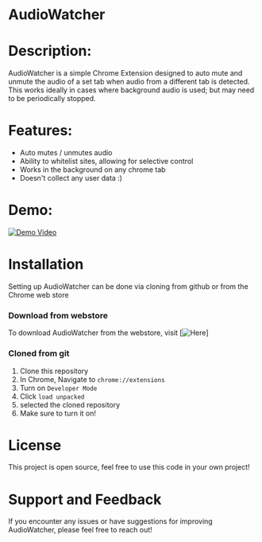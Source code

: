 # AudioWatcher

# Description:

AudioWatcher is a simple Chrome Extension designed to auto mute and unmute the audio of a set tab when audio from a different tab is detected. This works ideally in cases where background audio is used; but may need to be periodically stopped.

# Features:

- Auto mutes / unmutes audio
- Ability to whitelist sites, allowing for selective control
- Works in the background on any chrome tab
- Doesn't collect any user data :)

# Demo:

[![Demo Video]()]()

# Installation

Setting up AudioWatcher can be done via cloning from github or from the Chrome web store

### Download from webstore

To download AudioWatcher from the webstore, visit [![Here]()]

### Cloned from git

1. Clone this repository
2. In Chrome, Navigate to `chrome://extensions`
3. Turn on `Developer Mode`
4. Click `load unpacked`
5. selected the cloned repository
6. Make sure to turn it on!

# License

This project is open source, feel free to use this code in your own project!

# Support and Feedback

If you encounter any issues or have suggestions for improving AudioWatcher, please feel free to reach out!
